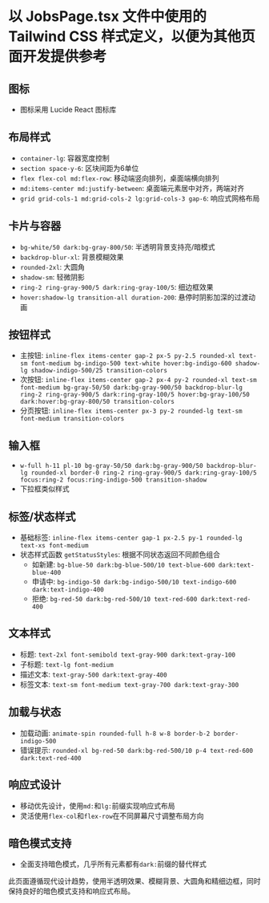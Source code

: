 
# 以 JobsPage.tsx 文件中使用的 Tailwind CSS 样式定义，以便为其他页面开发提供参考

## 图标
- 图标采用 Lucide React 图标库

## 布局样式
- `container-lg`: 容器宽度控制
- `section space-y-6`: 区块间距为6单位
- `flex flex-col md:flex-row`: 移动端竖向排列，桌面端横向排列
- `md:items-center md:justify-between`: 桌面端元素居中对齐，两端对齐
- `grid grid-cols-1 md:grid-cols-2 lg:grid-cols-3 gap-6`: 响应式网格布局

## 卡片与容器
- `bg-white/50 dark:bg-gray-800/50`: 半透明背景支持亮/暗模式
- `backdrop-blur-xl`: 背景模糊效果
- `rounded-2xl`: 大圆角
- `shadow-sm`: 轻微阴影
- `ring-2 ring-gray-900/5 dark:ring-gray-100/5`: 细边框效果
- `hover:shadow-lg transition-all duration-200`: 悬停时阴影加深的过渡动画

## 按钮样式
- 主按钮: `inline-flex items-center gap-2 px-5 py-2.5 rounded-xl text-sm font-medium bg-indigo-500 text-white hover:bg-indigo-600 shadow-lg shadow-indigo-500/25 transition-colors`
- 次按钮: `inline-flex items-center gap-2 px-4 py-2 rounded-xl text-sm font-medium bg-gray-50/50 dark:bg-gray-900/50 backdrop-blur-lg ring-2 ring-gray-900/5 dark:ring-gray-100/5 hover:bg-gray-100/50 dark:hover:bg-gray-800/50 transition-colors`
- 分页按钮: `inline-flex items-center px-3 py-2 rounded-lg text-sm font-medium transition-colors`

## 输入框
- `w-full h-11 pl-10 bg-gray-50/50 dark:bg-gray-900/50 backdrop-blur-lg rounded-xl border-0 ring-2 ring-gray-900/5 dark:ring-gray-100/5 focus:ring-2 focus:ring-indigo-500 transition-shadow`
- 下拉框类似样式

## 标签/状态样式
- 基础标签: `inline-flex items-center gap-1 px-2.5 py-1 rounded-lg text-xs font-medium`
- 状态样式函数 `getStatusStyles`: 根据不同状态返回不同颜色组合
  - 如新建: `bg-blue-50 dark:bg-blue-500/10 text-blue-600 dark:text-blue-400`
  - 申请中: `bg-indigo-50 dark:bg-indigo-500/10 text-indigo-600 dark:text-indigo-400`
  - 拒绝: `bg-red-50 dark:bg-red-500/10 text-red-600 dark:text-red-400`

## 文本样式
- 标题: `text-2xl font-semibold text-gray-900 dark:text-gray-100`
- 子标题: `text-lg font-medium`
- 描述文本: `text-gray-500 dark:text-gray-400`
- 标签文本: `text-sm font-medium text-gray-700 dark:text-gray-300`

## 加载与状态
- 加载动画: `animate-spin rounded-full h-8 w-8 border-b-2 border-indigo-500`
- 错误提示: `rounded-xl bg-red-50 dark:bg-red-500/10 p-4 text-red-600 dark:text-red-400`

## 响应式设计
- 移动优先设计，使用`md:`和`lg:`前缀实现响应式布局
- 灵活使用`flex-col`和`flex-row`在不同屏幕尺寸调整布局方向

## 暗色模式支持
- 全面支持暗色模式，几乎所有元素都有`dark:`前缀的替代样式

此页面遵循现代设计趋势，使用半透明效果、模糊背景、大圆角和精细边框，同时保持良好的暗色模式支持和响应式布局。
